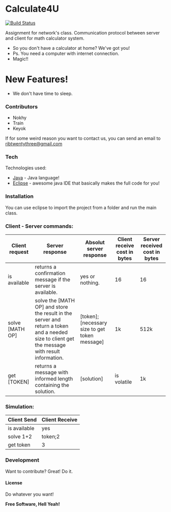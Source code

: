 # Calculate4U

[![Build Status](https://travis-ci.org/joemccann/dillinger.svg?branch=master)](https://travis-ci.org/joemccann/dillinger)

Assignment for network's class.
Communication protocol between server and client for math calculator system.

  - So you don't have a calculator at home? We've got you!
  - Ps. You need a computer with internet connection.
  - Magic!!

# New Features!
 - We don't have time to sleep.

### Contributors
- Nokhy
- Train
- Keyok

If for some weird reason you want to contact us, you can send an email to
ribtwentythree@gmail.com

### Tech
Technologies used:
* [Java] - Java language!
* [Eclipse] - awesome java IDE that basically makes the full code for you!

### Installation
You can use eclipse to import the project from a folder and run the main class.

### Client - Server commands:

| Client request | Server response | Absolut server response | Client receive cost in bytes | Server received cost in bytes |
|------|------|------|------|------|
| is available| returns a confirmation message if the server is available.| yes or nothing.| 16| 16|
|solve [MATH OP]| solve the [MATH OP] and store the result in the server and return a token and a needed size to client get the message with result information.| [token];[necessary size to get token message]| 1k| 512k|
|get [TOKEN]|returns a message with informed length containing the solution.|[solution]|is volatile|1k|

### Simulation:

|Client Send|Client Receive|
|-|-|
|is available|yes|
|solve 1+2|token;2|
|get token|3|




### Development

Want to contribute? Great!
Do it.

#### License
Do whatever you want!

**Free Software, Hell Yeah!**

[Java]: <https://www.oracle.com/technetwork/java/javase/downloads/index.html>
[Eclipse]: <https://www.eclipse.org/>

